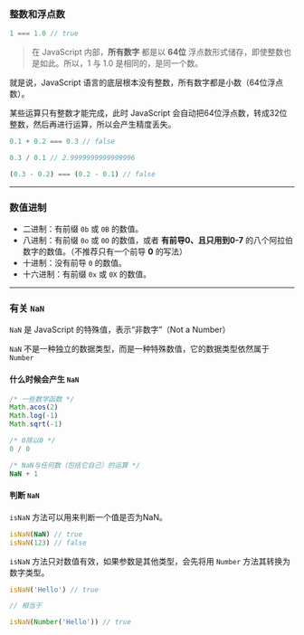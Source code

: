 ### 整数和浮点数

```JavaScript
1 === 1.0 // true
```

> 在 JavaScript 内部，**所有数字** 都是以 **64位** 浮点数形式储存，即使整数也是如此。所以，1 与 1.0 是相同的，是同一个数。

就是说，JavaScript 语言的底层根本没有整数，所有数字都是小数（64位浮点数）。

某些运算只有整数才能完成，此时 JavaScript 会自动把64位浮点数，转成32位整数，然后再进行运算，所以会产生精度丢失。

```JavaScript
0.1 + 0.2 === 0.3 // false

0.3 / 0.1 // 2.9999999999999996

(0.3 - 0.2) === (0.2 - 0.1) // false
```

---

### 数值进制

- 二进制：有前缀 `0b` 或 `0B` 的数值。
- 八进制：有前缀 `0o` 或 `0O` 的数值，或者 **有前导0、且只用到0-7** 的八个阿拉伯数字的数值。（不推荐只有一个前导 **0** 的写法）
- 十进制：没有前导 `0` 的数值。
- 十六进制：有前缀 `0x` 或 `0X` 的数值。

---

### 有关 `NaN`

`NaN` 是 JavaScript 的特殊值，表示“非数字”（Not a Number）

`NaN` 不是一种独立的数据类型，而是一种特殊数值，它的数据类型依然属于 `Number`

#### 什么时候会产生 `NaN`

```JavaScript
/* 一些数学函数 */
Math.acos(2)
Math.log(-1)
Math.sqrt(-1)

/* 0除以0 */
0 / 0

/* NaN与任何数（包括它自己）的运算 */
NaN + 1
```

#### 判断 `NaN`

`isNaN` 方法可以用来判断一个值是否为NaN。

```JavaScript
isNaN(NaN) // true
isNaN(123) // false
```

`isNaN` 方法只对数值有效，如果参数是其他类型，会先将用 `Number` 方法其转换为数字类型。

```JavaScript
isNaN('Hello') // true

// 相当于

isNaN(Number('Hello')) // true
```